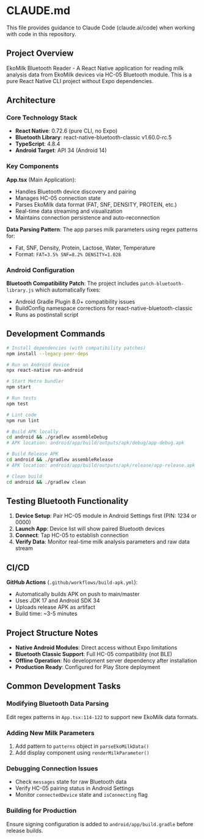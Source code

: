 # CLAUDE.md

This file provides guidance to Claude Code (claude.ai/code) when working with code in this repository.

## Project Overview

EkoMilk Bluetooth Reader - A React Native application for reading milk analysis data from EkoMilk devices via HC-05 Bluetooth module. This is a pure React Native CLI project without Expo dependencies.

## Architecture

### Core Technology Stack
- **React Native**: 0.72.6 (pure CLI, no Expo)
- **Bluetooth Library**: react-native-bluetooth-classic v1.60.0-rc.5
- **TypeScript**: 4.8.4
- **Android Target**: API 34 (Android 14)

### Key Components

**App.tsx** (Main Application):
- Handles Bluetooth device discovery and pairing
- Manages HC-05 connection state
- Parses EkoMilk data format (FAT, SNF, DENSITY, PROTEIN, etc.)
- Real-time data streaming and visualization
- Maintains connection persistence and auto-reconnection

**Data Parsing Pattern**:
The app parses milk parameters using regex patterns for:
- Fat, SNF, Density, Protein, Lactose, Water, Temperature
- Format: `FAT=3.5% SNF=8.2% DENSITY=1.028`

### Android Configuration

**Bluetooth Compatibility Patch**:
The project includes `patch-bluetooth-library.js` which automatically fixes:
- Android Gradle Plugin 8.0+ compatibility issues
- BuildConfig namespace corrections for react-native-bluetooth-classic
- Runs as postinstall script

## Development Commands

```bash
# Install dependencies (with compatibility patches)
npm install --legacy-peer-deps

# Run on Android device
npx react-native run-android

# Start Metro bundler
npm start

# Run tests
npm test

# Lint code
npm run lint

# Build APK locally
cd android && ./gradlew assembleDebug
# APK location: android/app/build/outputs/apk/debug/app-debug.apk

# Build Release APK
cd android && ./gradlew assembleRelease
# APK location: android/app/build/outputs/apk/release/app-release.apk

# Clean build
cd android && ./gradlew clean
```

## Testing Bluetooth Functionality

1. **Device Setup**: Pair HC-05 module in Android Settings first (PIN: 1234 or 0000)
2. **Launch App**: Device list will show paired Bluetooth devices
3. **Connect**: Tap HC-05 to establish connection
4. **Verify Data**: Monitor real-time milk analysis parameters and raw data stream

## CI/CD

**GitHub Actions** (`.github/workflows/build-apk.yml`):
- Automatically builds APK on push to main/master
- Uses JDK 17 and Android SDK 34
- Uploads release APK as artifact
- Build time: ~3-5 minutes

## Project Structure Notes

- **Native Android Modules**: Direct access without Expo limitations
- **Bluetooth Classic Support**: Full HC-05 compatibility (not BLE)
- **Offline Operation**: No development server dependency after installation
- **Production Ready**: Configured for Play Store deployment

## Common Development Tasks

### Modifying Bluetooth Data Parsing
Edit regex patterns in `App.tsx:114-122` to support new EkoMilk data formats.

### Adding New Milk Parameters
1. Add pattern to `patterns` object in `parseEkoMilkData()`
2. Add display component using `renderMilkParameter()`

### Debugging Connection Issues
- Check `messages` state for raw Bluetooth data
- Verify HC-05 pairing status in Android Settings
- Monitor `connectedDevice` state and `isConnecting` flag

### Building for Production
Ensure signing configuration is added to `android/app/build.gradle` before release builds.